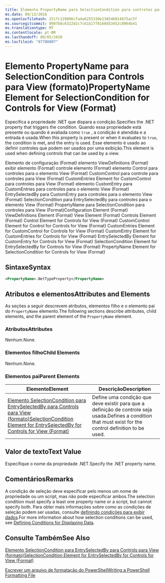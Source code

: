 ```yaml
---
title: Elemento PropertyName para SelectionCondition para controles para View (Format) | Microsoft Docs
ms.date: 09/13/2016
ms.openlocfilehash: 251fc129896cfa4a6255330e23854b014675ac5f
ms.sourcegitcommit: 0907b8c6322d2c7c61b17f8168d53452c8964b41
ms.translationtype: MT
ms.contentlocale: pt-BR
ms.lasthandoff: 08/05/2020
ms.locfileid: "87780807"
---
```

# <a name="propertyname-element-for-selectioncondition-for-controls-for-view-format"></a><span data-ttu-id="5c87b-102">Elemento PropertyName para SelectionCondition para Controls para View (formato)</span><span class="sxs-lookup"><span data-stu-id="5c87b-102">PropertyName Element for SelectionCondition for Controls for View (Format)</span></span>

<span data-ttu-id="5c87b-103">Especifica a propriedade .NET que dispara a condição.</span><span class="sxs-lookup"><span data-stu-id="5c87b-103">Specifies the .NET property that triggers the condition.</span></span> <span data-ttu-id="5c87b-104">Quando essa propriedade está presente ou quando é avaliada como `true` , a condição é atendida e a entrada é usada.</span><span class="sxs-lookup"><span data-stu-id="5c87b-104">When this property is present or when it evaluates to `true`, the condition is met, and the entry is used.</span></span> <span data-ttu-id="5c87b-105">Esse elemento é usado ao definir controles que podem ser usados por uma exibição.</span><span class="sxs-lookup"><span data-stu-id="5c87b-105">This element is used when defining controls that can be used by a view.</span></span>

<span data-ttu-id="5c87b-106">Elemento de configuração (Format) elemento ViewDefinitions (Format) exibir elemento (Format) controle elemento (Format) elemento Control para controles para o elemento View (Format) CustomControl para controle para controles para View (Format) CustomEntries Element for CustomControl para controles para View (Format) elemento CustomEntry para CustomEntries para controles para o elemento View (Format) EntrySelectedBy para CustomEntry para controles para o elemento View (Format) SelectionCondition para EntrySelectedBy para controles para o elemento View (Format) PropertyName para SelectionCondition para controles para View (Format)</span><span class="sxs-lookup"><span data-stu-id="5c87b-106">Configuration Element (Format) ViewDefinitions Element (Format) View Element (Format) Controls Element (Format) Control Element for Controls for View (Format) CustomControl Element for Control for Controls for View (Format) CustomEntries Element for CustomControl for Controls for View (Format) CustomEntry Element for CustomEntries for Controls for View (Format) EntrySelectedBy Element for CustomEntry for Controls for View (Format) SelectionCondition Element for EntrySelectedBy for Controls for View (Format) PropertyName Element for SelectionCondition for Controls for View (Format)</span></span>

## <a name="syntax"></a><span data-ttu-id="5c87b-107">Sintaxe</span><span class="sxs-lookup"><span data-stu-id="5c87b-107">Syntax</span></span>

```xml
<PropertyName>.NetTypeProperty</PropertyName>
```

## <a name="attributes-and-elements"></a><span data-ttu-id="5c87b-108">Atributos e elementos</span><span class="sxs-lookup"><span data-stu-id="5c87b-108">Attributes and Elements</span></span>

<span data-ttu-id="5c87b-109">As seções a seguir descrevem atributos, elementos filho e o elemento pai do `PropertyName` elemento.</span><span class="sxs-lookup"><span data-stu-id="5c87b-109">The following sections describe attributes, child elements, and the parent element of the `PropertyName` element.</span></span>

### <a name="attributes"></a><span data-ttu-id="5c87b-110">Atributos</span><span class="sxs-lookup"><span data-stu-id="5c87b-110">Attributes</span></span>

<span data-ttu-id="5c87b-111">Nenhum.</span><span class="sxs-lookup"><span data-stu-id="5c87b-111">None.</span></span>

### <a name="child-elements"></a><span data-ttu-id="5c87b-112">Elementos filho</span><span class="sxs-lookup"><span data-stu-id="5c87b-112">Child Elements</span></span>

<span data-ttu-id="5c87b-113">Nenhum.</span><span class="sxs-lookup"><span data-stu-id="5c87b-113">None.</span></span>

### <a name="parent-elements"></a><span data-ttu-id="5c87b-114">Elementos pai</span><span class="sxs-lookup"><span data-stu-id="5c87b-114">Parent Elements</span></span>

|<span data-ttu-id="5c87b-115">Elemento</span><span class="sxs-lookup"><span data-stu-id="5c87b-115">Element</span></span>|<span data-ttu-id="5c87b-116">Descrição</span><span class="sxs-lookup"><span data-stu-id="5c87b-116">Description</span></span>|
|-------------|-----------------|
|[<span data-ttu-id="5c87b-117">Elemento SelectionCondition para EntrySelectedBy para Controls para View (formato)</span><span class="sxs-lookup"><span data-stu-id="5c87b-117">SelectionCondition Element for EntrySelectedBy for Controls for View (Format)</span></span>](./selectioncondition-element-for-entryselectedby-for-controls-for-view-format.md)|<span data-ttu-id="5c87b-118">Define uma condição que deve existir para que a definição de controle seja usada.</span><span class="sxs-lookup"><span data-stu-id="5c87b-118">Defines a condition that must exist for the control definition to be used.</span></span>|

## <a name="text-value"></a><span data-ttu-id="5c87b-119">Valor de texto</span><span class="sxs-lookup"><span data-stu-id="5c87b-119">Text Value</span></span>

<span data-ttu-id="5c87b-120">Especifique o nome da propriedade .NET.</span><span class="sxs-lookup"><span data-stu-id="5c87b-120">Specify the .NET property name.</span></span>

## <a name="remarks"></a><span data-ttu-id="5c87b-121">Comentários</span><span class="sxs-lookup"><span data-stu-id="5c87b-121">Remarks</span></span>

<span data-ttu-id="5c87b-122">A condição de seleção deve especificar pelo menos um nome de propriedade ou um script, mas não pode especificar ambos.</span><span class="sxs-lookup"><span data-stu-id="5c87b-122">The selection condition must specify a least one property name or a script, but cannot specify both.</span></span> <span data-ttu-id="5c87b-123">Para obter mais informações sobre como as condições de seleção podem ser usadas, consulte [definindo condições para exibir dados](./defining-conditions-for-displaying-data.md).</span><span class="sxs-lookup"><span data-stu-id="5c87b-123">For more information about how selection conditions can be used, see [Defining Conditions for Displaying Data](./defining-conditions-for-displaying-data.md).</span></span>

## <a name="see-also"></a><span data-ttu-id="5c87b-124">Consulte Também</span><span class="sxs-lookup"><span data-stu-id="5c87b-124">See Also</span></span>

[<span data-ttu-id="5c87b-125">Elemento SelectionCondition para EntrySelectedBy para Controls para View (formato)</span><span class="sxs-lookup"><span data-stu-id="5c87b-125">SelectionCondition Element for EntrySelectedBy for Controls for View (Format)</span></span>](./selectioncondition-element-for-entryselectedby-for-controls-for-view-format.md)

[<span data-ttu-id="5c87b-126">Escrever um arquivo de formatação do PowerShell</span><span class="sxs-lookup"><span data-stu-id="5c87b-126">Writing a PowerShell Formatting File</span></span>](./writing-a-powershell-formatting-file.md)
